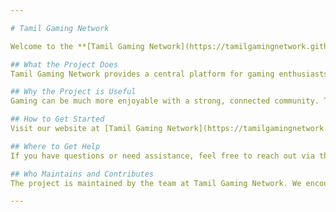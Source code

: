 ```yaml
---

# Tamil Gaming Network

Welcome to the **[Tamil Gaming Network](https://tamilgamingnetwork.github.io/)** website! This project serves as a hub for Tamil-speaking gamers, offering resources, game updates, and an active community. 

## What the Project Does
Tamil Gaming Network provides a central platform for gaming enthusiasts, offering everything from game-related news and announcements to free game DLC downloads. We cater especially to Tamil speakers, creating a welcoming community space with the latest updates and discussions across various games.

## Why the Project is Useful
Gaming can be much more enjoyable with a strong, connected community. Tamil Gaming Network makes it easy to stay updated on game releases, mods, and other content while offering a space to discuss, share, and enhance your gaming experience. We are dedicated to providing high-quality content, free resources, and a friendly environment for Tamil-speaking gamers.

## How to Get Started
Visit our website at [Tamil Gaming Network](https://tamilgamingnetwork.github.io/) to explore the available content and join our community. You can find the latest gaming news, access downloadable content, and connect with other gamers. We’re regularly updating with new features and content, so check back often!

## Where to Get Help
If you have questions or need assistance, feel free to reach out via the **Contact** page on our website. Additionally, our **Discord server** (link on the website) is an excellent resource for real-time support and community engagement.

## Who Maintains and Contributes
The project is maintained by the team at Tamil Gaming Network. We encourage contributions from our community—if you’d like to help, feel free to reach out or submit suggestions via our contact form.

--- 
```

